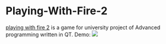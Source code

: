 # Playing-With-Fire-2
[playing with fire 2](https://www.1001games.com/action/playing-with-fire-2) is a game
for university project of Advanced programming written in QT.
Demo:
![](./result.gif)
